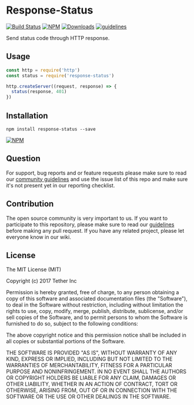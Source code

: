 # Response-Status

[![Build Status](https://travis-ci.org/tether/response-status.svg?branch=master)](https://travis-ci.org/tether/response-status)
[![NPM](https://img.shields.io/npm/v/response-status.svg)](https://www.npmjs.com/package/response-status)
[![Downloads](https://img.shields.io/npm/dm/response-status.svg)](http://npm-stat.com/charts.html?package=response-status)
[![guidelines](https://tether.github.io/contribution-guide/badge-guidelines.svg)](https://github.com/tether/contribution-guide)

Send status code through HTTP response.

## Usage

```js
const http = require('http')
const status = require('response-status')

http.createServer((request, response) => {
  status(response, 401)
})
```

## Installation

```shell
npm install response-status --save
```

[![NPM](https://nodei.co/npm/response-status.png)](https://nodei.co/npm/response-status/)


## Question

For support, bug reports and or feature requests please make sure to read our
<a href="https://github.com/tether/contribution-guide/blob/master/community.md" target="_blank">community guidelines</a> and use the issue list of this repo and make sure it's not present yet in our reporting checklist.

## Contribution

The open source community is very important to us. If you want to participate to this repository, please make sure to read our <a href="https://github.com/tether/contribution-guide" target="_blank">guidelines</a> before making any pull request. If you have any related project, please let everyone know in our wiki.

## License

The MIT License (MIT)

Copyright (c) 2017 Tether Inc

Permission is hereby granted, free of charge, to any person obtaining a copy of this software and associated documentation files (the "Software"), to deal in the Software without restriction, including without limitation the rights to use, copy, modify, merge, publish, distribute, sublicense, and/or sell copies of the Software, and to permit persons to whom the Software is furnished to do so, subject to the following conditions:

The above copyright notice and this permission notice shall be included in all copies or substantial portions of the Software.

THE SOFTWARE IS PROVIDED "AS IS", WITHOUT WARRANTY OF ANY KIND, EXPRESS OR IMPLIED, INCLUDING BUT NOT LIMITED TO THE WARRANTIES OF MERCHANTABILITY, FITNESS FOR A PARTICULAR PURPOSE AND NONINFRINGEMENT. IN NO EVENT SHALL THE AUTHORS OR COPYRIGHT HOLDERS BE LIABLE FOR ANY CLAIM, DAMAGES OR OTHER LIABILITY, WHETHER IN AN ACTION OF CONTRACT, TORT OR OTHERWISE, ARISING FROM, OUT OF OR IN CONNECTION WITH THE SOFTWARE OR THE USE OR OTHER DEALINGS IN THE SOFTWARE.
